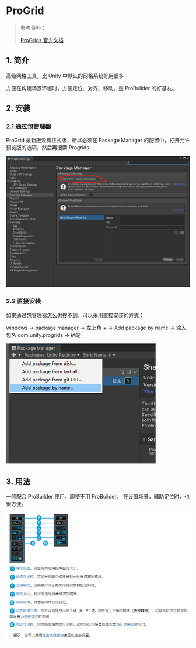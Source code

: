 # ProGrid

> 参考资料：
>
> [ProGrids 官方文档](https://docs.unity3d.com/Packages/com.unity.progrids@3.0/manual/index.html)

## 1. 简介

高级网格工具，比 Unity 中默认的网格系统好用很多

方便在构建场景环境时，方便定位、对齐、移动。是 ProBuilder 的好基友。

## 2. 安装

### 2.1 通过包管理器

ProGrid 最新版没有正式版，所以必须在 Package Manager 的配置中，打开允许预览版的选项，然后再搜索 Progrids

![](../../imgs/progrids01.png)

### 2.2 直接安装

如果通过包管理器怎么也搜不到，可以采用直接安装的方式：

windows -> package manager -> 左上角 + -> Add package by name -> 输入包名 com.unity.progrids -> 确定

![](../../imgs/progrids02.png)

## 3. 用法

一般配合 ProBuilder 使用，即使不用 ProBuilder， 在设置场景，辅助定位时，也很方便。

![](../../imgs/progrids03.png)
